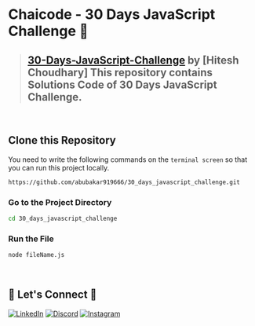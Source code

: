 # **Chaicode - 30 Days JavaScript Challenge** 🎯

> ## [30-Days-JavaScript-Challenge](https://courses.chaicode.com/learn/home) by [Hitesh Choudhary] This repository contains Solutions Code of 30 Days JavaScript Challenge.
<br/>

## **Clone this Repository** 
You need to write the following commands on the `terminal screen` so that you can run this project locally.

```bash
https://github.com/abubakar919666/30_days_javascript_challenge.git
```

### Go to the Project Directory
```sh
cd 30_days_javascript_challenge
```

### Run the File
```sh
node fileName.js
```
<br />

## 🔗 **Let's Connect** 🤝
[![LinkedIn](https://img.shields.io/badge/LinkedIn-%230077B5.svg?logo=linkedin&logoColor=white)](https://www.linkedin.com/in/m-abubakar-9a4366249/)
[![Discord](https://img.shields.io/badge/Discord-%237289DA.svg?logo=discord&logoColor=white)]() 
[![Instagram](https://img.shields.io/badge/Instagram-%23E4405F.svg?logo=Instagram&logoColor=white)]() 